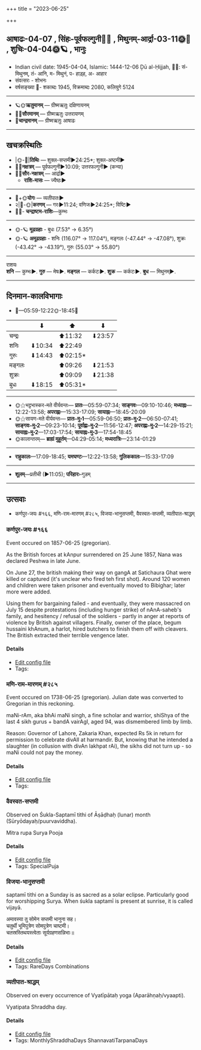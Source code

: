 +++
title = "2023-06-25"

+++
## आषाढः-04-07  ,  सिंहः-पूर्वफल्गुनी🌛🌌  ,  मिथुनम्-आर्द्रा-03-11🌞🌌  ,  शुचिः-04-04🌞🪐  ,  भानुः
- Indian civil date: 1945-04-04, Islamic: 1444-12-06 Ḏū al-Ḥijjah, 🌌🌞: सं- मिथुनम्, तं- आनि, म- मिथुनं, प- हाड़्ह, अ- आहार
- संवत्सरः - शोभनः
- वर्षसङ्ख्या 🌛- शकाब्दः 1945, विक्रमाब्दः 2080, कलियुगे 5124
___________________
- 🪐🌞**ऋतुमानम्** — ग्रीष्मऋतुः दक्षिणायनम्
- 🌌🌞**सौरमानम्** — ग्रीष्मऋतुः उत्तरायणम्
- 🌛**चान्द्रमानम्** — ग्रीष्मऋतुः आषाढः
___________________


## खचक्रस्थितिः
- |🌞-🌛|**तिथिः** — शुक्ल-सप्तमी►24:25*; शुक्ल-अष्टमी►  
- 🌌🌛**नक्षत्रम्** — पूर्वफल्गुनी►10:09; उत्तरफल्गुनी► (कन्या)  
- 🌌🌞**सौर-नक्षत्रम्** — आर्द्रा►  
  - **राशि-मासः** — ज्यैष्ठः► 
___________________
- 🌛+🌞**योगः** — व्यतीपातः►  
- २|🌛-🌞|**करणम्** — गरः►11:24; वणिजः►24:25*; विष्टिः►  
- 🌌🌛- **चन्द्राष्टम-राशिः**—कुम्भः  
___________________
- 🌞-🪐 **मूढग्रहाः** - बुधः (7.53° → 6.35°)
- 🌞-🪐 **अमूढग्रहाः** - शनिः (116.07° → 117.04°), मङ्गलः (-47.44° → -47.08°), शुक्रः (-43.42° → -43.19°), गुरुः (55.03° → 55.80°)
___________________
राशयः  
**शनि** — कुम्भः►. **गुरु** — मेषः►. **मङ्गल** — कर्कटः►. **शुक्र** — कर्कटः►. **बुध** — मिथुनम्►. 
___________________


## दिनमान-कालविभागाः
- 🌅—05:59-12:22🌞-18:45🌇  

|      |⬇     |⬆     |⬇     |
|------|-----|-----|------|
|चन्द्रः|     |⬆11:32 |⬇23:57 |
|शनिः   |⬇10:34 |⬆22:49 |     |
|गुरुः  |⬇14:43 |⬆02:15*|     |
|मङ्गलः |     |⬆09:26 |⬇21:53 |
|शुक्रः |     |⬆09:09 |⬇21:38 |
|बुधः   |⬇18:15 |⬆05:31*|     |
___________________
- 🌞⚝भट्टभास्कर-मते वीर्यवन्तः— **प्रातः**—05:59-07:34; **साङ्गवः**—09:10-10:46; **मध्याह्नः**—12:22-13:58; **अपराह्णः**—15:33-17:09; **सायाह्नः**—18:45-20:09  
- 🌞⚝सायण-मते वीर्यवन्तः— **प्रातः-मु॰1**—05:59-06:50; **प्रातः-मु॰2**—06:50-07:41; **साङ्गवः-मु॰2**—09:23-10:14; **पूर्वाह्णः-मु॰2**—11:56-12:47; **अपराह्णः-मु॰2**—14:29-15:21; **सायाह्नः-मु॰2**—17:03-17:54; **सायाह्नः-मु॰3**—17:54-18:45  
- 🌞कालान्तरम्— **ब्राह्मं मुहूर्तम्**—04:29-05:14; **मध्यरात्रिः**—23:14-01:29  
___________________
- **राहुकालः**—17:09-18:45; **यमघण्टः**—12:22-13:58; **गुलिककालः**—15:33-17:09  
___________________
- **शूलम्**—प्रतीची (►11:05); **परिहारः**–गुडम्  
___________________

## उत्सवाः
- कर्णपुर-जयः #१६६, मणि-राम-मारणम् #२८५, विजया-भानुसप्तमी, वैवस्वत-सप्तमी, व्यतीपात-श्राद्धम्
### कर्णपुर-जयः #१६६

Event occured on 1857-06-25 (gregorian). 

As the British forces at kAnpur surrendered on 25 June 1857, Nana was declared Peshwa in late June.

On June 27, the british making their way on gangA at Satichaura Ghat were killed or captured (it's unclear who fired teh first shot). Around 120 women and children were taken prisoner and eventually moved to Bibighar; later more were added. 

Using them for bargaining failed - and eventually, they were massacred on July 15 despite protestations (including hunger strike) of nAnA-saheb's family, and hesitency / refusal of the soldiers - partly in anger at reports of violence by British against villagers. Finally, owner of the place, begum hussaini khAnum, a harlot, hired butchers to finish them off with cleavers. The British extracted their terrible vengence later.

#### Details
- [Edit config file](https://github.com/jyotisham/adyatithi/blob/master/mahApuruSha/xatra-later/gregorian/day/06/25/karNapura-jayaH.toml)
- Tags: 


### मणि-राम-मारणम् #२८५

Event occured on 1738-06-25 (gregorian). Julian date was converted to Gregorian in this reckoning. 

maNi-rAm, aka bhAi maNi singh, a fine scholar and warrior, shiShya of the last 4 sikh gurus + bandA vairAgI, aged 94, was dismembered limb by limb.

Reason: Governor of Lahore, Zakaria Khan, expected Rs 5k in return for permission to celebrate divAlI at harmandir. But, knowing that he intended a slaughter (in collusion with divAn lakhpat rAi), the sikhs did not turn up - so maNi could not pay the money.

#### Details
- [Edit config file](https://github.com/jyotisham/adyatithi/blob/master/mahApuruSha/xatra-later/julian/day/06/14/maNi-rAma-mAraNam.toml)
- Tags: 


### वैवस्वत-सप्तमी

Observed on Śukla-Saptamī tithi of Āṣāḍhaḥ (lunar) month (Sūryōdayaḥ/puurvaviddha). 

Mitra rupa Surya Pooja

#### Details
- [Edit config file](https://github.com/jyotisham/adyatithi/blob/master/general/lunar_month/tithi/04/07/vaivasvata-saptamI.toml)
- Tags: SpecialPuja


### विजया-भानुसप्तमी



saptamī tithi on a Sunday is as sacred as a solar eclipse. Particularly good for worshipping Surya. When śukla saptamī is present at sunrise, it is called vijayā.

अमावस्या तु सोमेन सप्तमी भानुना सह।  
चतुर्थी भूमिपुत्रेण सोमपुत्रेण चाष्टमी।  
चतस्रस्तिथयस्त्वेताः सूर्यग्रहणसन्निभाः॥



#### Details
- [Edit config file](https://github.com/jyotisham/adyatithi/blob/master/time_focus/tithi-vara-combinations/description_only/vijayA~bhAnusaptamI.toml)
- Tags: RareDays Combinations


### व्यतीपात-श्राद्धम्

Observed on every occurrence of Vyatīpātaḥ yoga (Aparāhṇaḥ/vyaapti). 

Vyatipata Shraddha day.

#### Details
- [Edit config file](https://github.com/jyotisham/adyatithi/blob/master/devatA/pitR/sidereal_solar_month/yoga/00/17/vyatIpAta-zrAddham.toml)
- Tags: MonthlyShraddhaDays ShannavatiTarpanaDays



